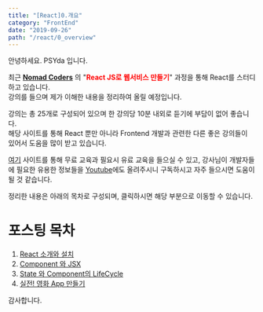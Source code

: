 ```yaml
---
title: "[React]0.개요" 
category: "FrontEnd"
date: "2019-09-26"
path: "/react/0_overview"
---
```



안녕하세요. PSYda 입니다.

최근 <strong><u>Nomad Coders</u></strong> 의 "<strong><span style = "color:red">React JS로 웹서비스 만들기</span></strong>" 과정을 통해 React를 스터디 하고 있습니다.   
강의를 들으며 제가 이해한 내용을 정리하여 올릴 예정입니다. 

강의는 총 25개로 구성되어 있으며 한 강의당 10분 내외로 듣기에 부담이 없어 좋습니다.  
해당 사이트를 통해 React 뿐만 아니라 Frontend 개발과 관련한 다른 좋은 강의들이 있어서 도움을 많이 받고 있습니다.

[여기](https://academy.nomadcoders.co/courses/) 사이트를 통해 무료 교육과 필요시 유료 교육을 들으실 수 있고, 강사님이 개발자들에 필요한 유용한 정보들을 [Youtube](https://www.youtube.com/channel/UCUpJs89fSBXNolQGOYKn0YQ)에도 올려주시니 구독하시고 자주 들으시면 도움이 될 것 같습니다.

정리한 내용은 아래의 목차로 구성되며, 클릭하시면 해당 부분으로 이동할 수 있습니다.

# 포스팅 목차
1. [React 소개와 설치](/frontend/react/react_1_introduction)
2. [Component 와 JSX](/frontend/react/react_2_component_jsx)
3. [State 와 Component의 LifeCycle](/frontend/react/react_3_state_lifecycle)
4. [실전! 영화 App 만들기](/frontend/react/react_4_create_movie_app)

감사합니다.